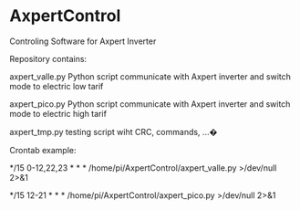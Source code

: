 # AxpertControl
Controling Software for Axpert Inverter

Repository contains:

axpert_valle.py
Python script communicate with Axpert inverter and switch mode to electric low tarif

axpert_pico.py
Python script communicate with Axpert inverter and switch mode to electric high tarif

axpert_tmp.py
testing script wiht CRC, commands, ...�


Crontab example:

*/15 0-12,22,23 * * * /home/pi/AxpertControl/axpert_valle.py >/dev/null 2>&1

*/15 12-21 * * * /home/pi/AxpertControl/axpert_pico.py >/dev/null 2>&1
